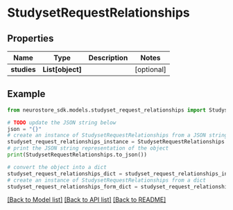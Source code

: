 # StudysetRequestRelationships


## Properties

Name | Type | Description | Notes
------------ | ------------- | ------------- | -------------
**studies** | **List[object]** |  | [optional] 

## Example

```python
from neurostore_sdk.models.studyset_request_relationships import StudysetRequestRelationships

# TODO update the JSON string below
json = "{}"
# create an instance of StudysetRequestRelationships from a JSON string
studyset_request_relationships_instance = StudysetRequestRelationships.from_json(json)
# print the JSON string representation of the object
print(StudysetRequestRelationships.to_json())

# convert the object into a dict
studyset_request_relationships_dict = studyset_request_relationships_instance.to_dict()
# create an instance of StudysetRequestRelationships from a dict
studyset_request_relationships_form_dict = studyset_request_relationships.from_dict(studyset_request_relationships_dict)
```
[[Back to Model list]](../README.md#documentation-for-models) [[Back to API list]](../README.md#documentation-for-api-endpoints) [[Back to README]](../README.md)



